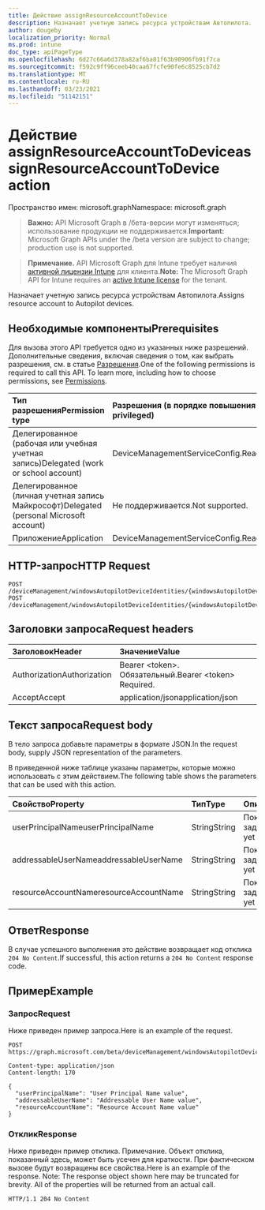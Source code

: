 ```yaml
---
title: Действие assignResourceAccountToDevice
description: Назначает учетную запись ресурса устройствам Автопилота.
author: dougeby
localization_priority: Normal
ms.prod: intune
doc_type: apiPageType
ms.openlocfilehash: 6d27c66a6d378a82af6ba81f63b90906fb91f7ca
ms.sourcegitcommit: f592c9ff96ceeb40caa67fcfe90fe6c8525cb7d2
ms.translationtype: MT
ms.contentlocale: ru-RU
ms.lasthandoff: 03/23/2021
ms.locfileid: "51142151"
---
```

# <a name="assignresourceaccounttodevice-action"></a><span data-ttu-id="b88e2-103">Действие assignResourceAccountToDevice</span><span class="sxs-lookup"><span data-stu-id="b88e2-103">assignResourceAccountToDevice action</span></span>

<span data-ttu-id="b88e2-104">Пространство имен: microsoft.graph</span><span class="sxs-lookup"><span data-stu-id="b88e2-104">Namespace: microsoft.graph</span></span>

> <span data-ttu-id="b88e2-105">**Важно:** API Microsoft Graph в /бета-версии могут изменяться; использование продукции не поддерживается.</span><span class="sxs-lookup"><span data-stu-id="b88e2-105">**Important:** Microsoft Graph APIs under the /beta version are subject to change; production use is not supported.</span></span>

> <span data-ttu-id="b88e2-106">**Примечание.** API Microsoft Graph для Intune требует наличия [активной лицензии Intune](https://go.microsoft.com/fwlink/?linkid=839381) для клиента.</span><span class="sxs-lookup"><span data-stu-id="b88e2-106">**Note:** The Microsoft Graph API for Intune requires an [active Intune license](https://go.microsoft.com/fwlink/?linkid=839381) for the tenant.</span></span>

<span data-ttu-id="b88e2-107">Назначает учетную запись ресурса устройствам Автопилота.</span><span class="sxs-lookup"><span data-stu-id="b88e2-107">Assigns resource account to Autopilot devices.</span></span>

## <a name="prerequisites"></a><span data-ttu-id="b88e2-108">Необходимые компоненты</span><span class="sxs-lookup"><span data-stu-id="b88e2-108">Prerequisites</span></span>
<span data-ttu-id="b88e2-p101">Для вызова этого API требуется одно из указанных ниже разрешений. Дополнительные сведения, включая сведения о том, как выбрать разрешения, см. в статье [Разрешения](/graph/permissions-reference).</span><span class="sxs-lookup"><span data-stu-id="b88e2-p101">One of the following permissions is required to call this API. To learn more, including how to choose permissions, see [Permissions](/graph/permissions-reference).</span></span>

|<span data-ttu-id="b88e2-111">Тип разрешения</span><span class="sxs-lookup"><span data-stu-id="b88e2-111">Permission type</span></span>|<span data-ttu-id="b88e2-112">Разрешения (в порядке повышения привилегий)</span><span class="sxs-lookup"><span data-stu-id="b88e2-112">Permissions (from least to most privileged)</span></span>|
|:---|:---|
|<span data-ttu-id="b88e2-113">Делегированное (рабочая или учебная учетная запись)</span><span class="sxs-lookup"><span data-stu-id="b88e2-113">Delegated (work or school account)</span></span>|<span data-ttu-id="b88e2-114">DeviceManagementServiceConfig.ReadWrite.All</span><span class="sxs-lookup"><span data-stu-id="b88e2-114">DeviceManagementServiceConfig.ReadWrite.All</span></span>|
|<span data-ttu-id="b88e2-115">Делегированное (личная учетная запись Майкрософт)</span><span class="sxs-lookup"><span data-stu-id="b88e2-115">Delegated (personal Microsoft account)</span></span>|<span data-ttu-id="b88e2-116">Не поддерживается.</span><span class="sxs-lookup"><span data-stu-id="b88e2-116">Not supported.</span></span>|
|<span data-ttu-id="b88e2-117">Приложение</span><span class="sxs-lookup"><span data-stu-id="b88e2-117">Application</span></span>|<span data-ttu-id="b88e2-118">DeviceManagementServiceConfig.ReadWrite.All</span><span class="sxs-lookup"><span data-stu-id="b88e2-118">DeviceManagementServiceConfig.ReadWrite.All</span></span>|

## <a name="http-request"></a><span data-ttu-id="b88e2-119">HTTP-запрос</span><span class="sxs-lookup"><span data-stu-id="b88e2-119">HTTP Request</span></span>
<!-- {
  "blockType": "ignored"
}
-->
``` http
POST /deviceManagement/windowsAutopilotDeviceIdentities/{windowsAutopilotDeviceIdentityId}/assignResourceAccountToDevice
POST /deviceManagement/windowsAutopilotDeviceIdentities/{windowsAutopilotDeviceIdentityId}/deploymentProfile/assignedDevices/{windowsAutopilotDeviceIdentityId}/assignResourceAccountToDevice
```

## <a name="request-headers"></a><span data-ttu-id="b88e2-120">Заголовки запроса</span><span class="sxs-lookup"><span data-stu-id="b88e2-120">Request headers</span></span>
|<span data-ttu-id="b88e2-121">Заголовок</span><span class="sxs-lookup"><span data-stu-id="b88e2-121">Header</span></span>|<span data-ttu-id="b88e2-122">Значение</span><span class="sxs-lookup"><span data-stu-id="b88e2-122">Value</span></span>|
|:---|:---|
|<span data-ttu-id="b88e2-123">Authorization</span><span class="sxs-lookup"><span data-stu-id="b88e2-123">Authorization</span></span>|<span data-ttu-id="b88e2-124">Bearer &lt;token&gt;. Обязательный.</span><span class="sxs-lookup"><span data-stu-id="b88e2-124">Bearer &lt;token&gt; Required.</span></span>|
|<span data-ttu-id="b88e2-125">Accept</span><span class="sxs-lookup"><span data-stu-id="b88e2-125">Accept</span></span>|<span data-ttu-id="b88e2-126">application/json</span><span class="sxs-lookup"><span data-stu-id="b88e2-126">application/json</span></span>|

## <a name="request-body"></a><span data-ttu-id="b88e2-127">Текст запроса</span><span class="sxs-lookup"><span data-stu-id="b88e2-127">Request body</span></span>
<span data-ttu-id="b88e2-128">В тело запроса добавьте параметры в формате JSON.</span><span class="sxs-lookup"><span data-stu-id="b88e2-128">In the request body, supply JSON representation of the parameters.</span></span>

<span data-ttu-id="b88e2-129">В приведенной ниже таблице указаны параметры, которые можно использовать с этим действием.</span><span class="sxs-lookup"><span data-stu-id="b88e2-129">The following table shows the parameters that can be used with this action.</span></span>

|<span data-ttu-id="b88e2-130">Свойство</span><span class="sxs-lookup"><span data-stu-id="b88e2-130">Property</span></span>|<span data-ttu-id="b88e2-131">Тип</span><span class="sxs-lookup"><span data-stu-id="b88e2-131">Type</span></span>|<span data-ttu-id="b88e2-132">Описание</span><span class="sxs-lookup"><span data-stu-id="b88e2-132">Description</span></span>|
|:---|:---|:---|
|<span data-ttu-id="b88e2-133">userPrincipalName</span><span class="sxs-lookup"><span data-stu-id="b88e2-133">userPrincipalName</span></span>|<span data-ttu-id="b88e2-134">String</span><span class="sxs-lookup"><span data-stu-id="b88e2-134">String</span></span>|<span data-ttu-id="b88e2-135">Пока не задокументировано.</span><span class="sxs-lookup"><span data-stu-id="b88e2-135">Not yet documented</span></span>|
|<span data-ttu-id="b88e2-136">addressableUserName</span><span class="sxs-lookup"><span data-stu-id="b88e2-136">addressableUserName</span></span>|<span data-ttu-id="b88e2-137">String</span><span class="sxs-lookup"><span data-stu-id="b88e2-137">String</span></span>|<span data-ttu-id="b88e2-138">Пока не задокументировано.</span><span class="sxs-lookup"><span data-stu-id="b88e2-138">Not yet documented</span></span>|
|<span data-ttu-id="b88e2-139">resourceAccountName</span><span class="sxs-lookup"><span data-stu-id="b88e2-139">resourceAccountName</span></span>|<span data-ttu-id="b88e2-140">String</span><span class="sxs-lookup"><span data-stu-id="b88e2-140">String</span></span>|<span data-ttu-id="b88e2-141">Пока не задокументировано.</span><span class="sxs-lookup"><span data-stu-id="b88e2-141">Not yet documented</span></span>|



## <a name="response"></a><span data-ttu-id="b88e2-142">Ответ</span><span class="sxs-lookup"><span data-stu-id="b88e2-142">Response</span></span>
<span data-ttu-id="b88e2-143">В случае успешного выполнения это действие возвращает код отклика `204 No Content`.</span><span class="sxs-lookup"><span data-stu-id="b88e2-143">If successful, this action returns a `204 No Content` response code.</span></span>

## <a name="example"></a><span data-ttu-id="b88e2-144">Пример</span><span class="sxs-lookup"><span data-stu-id="b88e2-144">Example</span></span>

### <a name="request"></a><span data-ttu-id="b88e2-145">Запрос</span><span class="sxs-lookup"><span data-stu-id="b88e2-145">Request</span></span>
<span data-ttu-id="b88e2-146">Ниже приведен пример запроса.</span><span class="sxs-lookup"><span data-stu-id="b88e2-146">Here is an example of the request.</span></span>
``` http
POST https://graph.microsoft.com/beta/deviceManagement/windowsAutopilotDeviceIdentities/{windowsAutopilotDeviceIdentityId}/assignResourceAccountToDevice

Content-type: application/json
Content-length: 170

{
  "userPrincipalName": "User Principal Name value",
  "addressableUserName": "Addressable User Name value",
  "resourceAccountName": "Resource Account Name value"
}
```

### <a name="response"></a><span data-ttu-id="b88e2-147">Отклик</span><span class="sxs-lookup"><span data-stu-id="b88e2-147">Response</span></span>
<span data-ttu-id="b88e2-p102">Ниже приведен пример отклика. Примечание. Объект отклика, показанный здесь, может быть усечен для краткости. При фактическом вызове будут возвращены все свойства.</span><span class="sxs-lookup"><span data-stu-id="b88e2-p102">Here is an example of the response. Note: The response object shown here may be truncated for brevity. All of the properties will be returned from an actual call.</span></span>
``` http
HTTP/1.1 204 No Content
```





